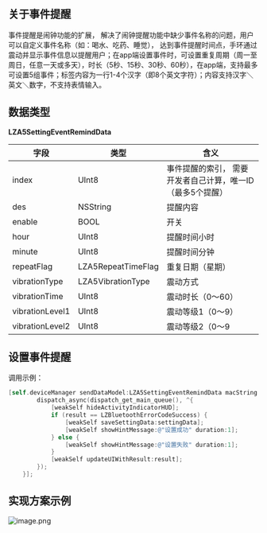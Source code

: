 <a name="D2WIh"></a>
## 关于事件提醒
事件提醒是闹钟功能的扩展， 解决了闹钟提醒功能中缺少事件名称的问题，用户可以自定义事件名称（如：喝水、吃药、睡觉）， 达到事件提醒时间点，手环通过震动并显示事件信息以提醒用户；在app端设置事件时，可设置重复周期（周一至周日，任意一天或多天），时长（5秒、15秒、30秒、60秒），在app端，支持最多可设置5组事件；标签内容为一行1-4个汉字（即8个英文字符）；内容支持汉字＼英文＼数字，不支持表情输入。
<a name="rzEm1"></a>
## 数据类型
**LZA5SettingEventRemindData**

| 字段 | 类型 | 含义 |
| --- | --- | --- |
| index | UInt8 | 事件提醒的索引， 需要开发者自己计算，唯一ID （最多5个提醒） |
| des | NSString | 提醒内容 |
| enable | BOOL | 开关 |
| hour | UInt8 | 提醒时间小时 |
| minute | UInt8 | 提醒时间分钟 |
| repeatFlag | LZA5RepeatTimeFlag | 重复日期（星期） |
| vibrationType | LZA5VibrationType | 震动方式 |
| vibrationTime | UInt8 | 震动时长（0～60） |
| vibrationLevel1 | UInt8 | 震动等级1（0～9） |
| vibrationLevel2 | UInt8 | 震动等级2（0～9 |


<a name="NCJAa"></a>
## 设置事件提醒

调用示例：
```objectivec
[self.deviceManager sendDataModel:LZA5SettingEventRemindData macString:self.device.mac completion:^(LZBluetoothErrorCode result, id resp) {
        dispatch_async(dispatch_get_main_queue(), ^{
            [weakSelf hideActivityIndicatorHUD];
            if (result == LZBluetoothErrorCodeSuccess) {
                [weakSelf saveSettingData:settingData];
                [weakSelf showHintMessage:@"设置成功" duration:1];
            } else {
                [weakSelf showHintMessage:@"设置失败" duration:1];
            }
            [weakSelf updateUIWithResult:result];
        });
    }];
```

<a name="tyQKl"></a>
## 实现方案示例

![image.png](https://cdn.nlark.com/yuque/0/2021/png/265997/1616743205084-040fe98e-571a-44f3-a7f9-467c7809dfe2.png#align=left&display=inline&height=397&margin=%5Bobject%20Object%5D&name=image.png&originHeight=397&originWidth=858&size=30746&status=done&style=none&width=858)


